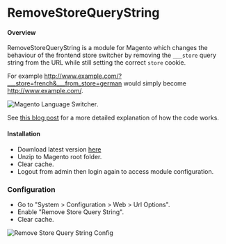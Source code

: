 # RemoveStoreQueryString
#### Overview
RemoveStoreQueryString is a module for Magento which changes the behaviour of the frontend store switcher by removing the `___store` query string from the URL while still setting the correct `store` cookie.

For example http://www.example.com/?___store=french&___from_store=german would simply become http://www.example.com/.

![Magento Language Switcher](http://rossmchugh.com/wp-content/uploads/2015/10/magento-language-swicther.jpg).

See [this blog post](http://rossmchugh.com/remove-store-query-string-magento-module) for a more detailed explanation of how the code works.

#### Installation
* Download latest version [here](https://github.com/rossmc/RemoveStoreQueryString/archive/master.zip)
* Unzip to Magento root folder.
* Clear cache.
* Logout from admin then login again to access module configuration.

### Configuration

* Go to "System > Configuration > Web > Url Options".
* Enable "Remove Store Query String".
* Clear cache.

![Remove Store Query String Config](http://rossmchugh.com/wp-content/uploads/2015/10/remove-store-query-string-config.jpg)